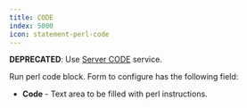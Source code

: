 ```yaml
---
title: CODE
index: 5000
icon: statement-perl-code
---
```


**DEPRECATED**: Use [Server CODE](/rules/palette/control/server-code) service.

Run perl code block. Form to configure has the following field:

- **Code** - Text area to be filled with perl instructions.
